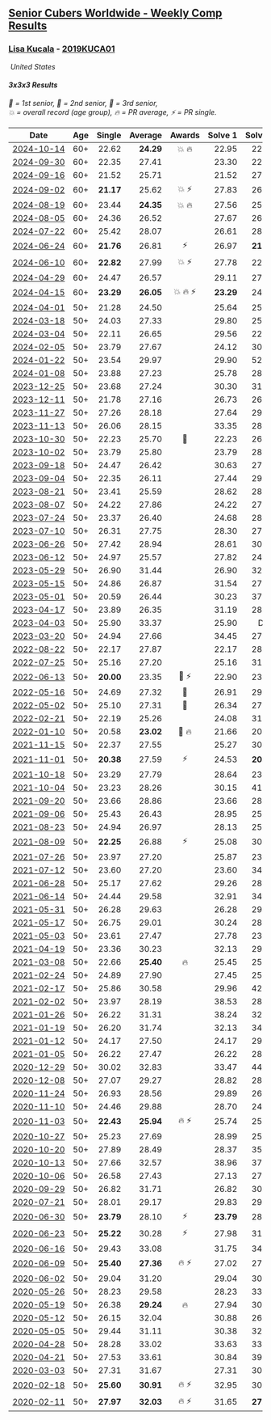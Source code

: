 <style>table {white-space: nowrap;}</style>
<link rel="stylesheet" type="text/css" href="/scw-comp/css/flags.css" />

## [Senior Cubers Worldwide - Weekly Comp Results](/scw-comp/results/)
### [Lisa Kucala](README.md) - [2019KUCA01](https://www.worldcubeassociation.org/persons/2019KUCA01?event=333)

<i class="flag flag-US" />&nbsp;United States

#### 3x3x3 Results

<span style="white-space: nowrap;">🥇 = 1st senior</span>, <span style="white-space: nowrap;">🥈 = 2nd senior</span>, <span style="white-space: nowrap;">🥉 = 3rd senior</span>, <span style="white-space: nowrap;">💥 = overall record (age group)</span>, <span style="white-space: nowrap;">🔥 = PR average</span>, <span style="white-space: nowrap;">⚡ = PR single</span>.

| Date | Age | Single | Average | Awards | Solve 1 | Solve 2 | Solve 3 | Solve 4 | Solve 5 | Video |
| :--: | :--: | --: | --: | :--: | --: | --: | --: | --: | --: | :-- |
| [2024-10-14](../../results/2024-10-14/333.md) | 60+ | 22.62 | **24.29** | 💥 🔥 | 22.95 | 22.62 | 24.36 | 25.65 | 25.56 | [Desktop](https://www.facebook.com/events/892899002359105/permalink/902274071421598) / [Mobile](https://m.facebook.com/events/892899002359105?view=permalink&id=902274071421598) |
| [2024-09-30](../../results/2024-09-30/333.md) | 60+ | 22.35 | 27.41 |  | 23.30 | 22.35 | 30.41 | 31.60 | 28.52 | [Desktop](https://www.facebook.com/events/559779533112258/permalink/570185265405018) / [Mobile](https://m.facebook.com/events/559779533112258?view=permalink&id=570185265405018) |
| [2024-09-16](../../results/2024-09-16/333.md) | 60+ | 21.52 | 25.71 |  | 21.52 | 27.78 | 24.46 | 26.49 | 26.18 | [Desktop](https://www.facebook.com/events/1432335554111064/permalink/1441264333218186) / [Mobile](https://m.facebook.com/events/1432335554111064?view=permalink&id=1441264333218186) |
| [2024-09-02](../../results/2024-09-02/333.md) | 60+ | **21.17** | 25.62 | 💥 ⚡ | 27.83 | 26.73 | 25.17 | **21.17** | 24.97 | [Desktop](https://www.facebook.com/events/536643418925945/permalink/543283594928594) / [Mobile](https://m.facebook.com/events/536643418925945?view=permalink&id=543283594928594) |
| [2024-08-19](../../results/2024-08-19/333.md) | 60+ | 23.44 | **24.35** | 💥 🔥 | 27.56 | 25.07 | 24.24 | 23.44 | 23.74 | [Desktop](https://www.facebook.com/events/1156782986175552/permalink/1166144841906033) / [Mobile](https://m.facebook.com/events/1156782986175552?view=permalink&id=1166144841906033) |
| [2024-08-05](../../results/2024-08-05/333.md) | 60+ | 24.36 | 26.52 |  | 27.67 | 26.12 | 25.78 | 31.49 | 24.36 | [Desktop](https://www.facebook.com/events/1659713531529180/permalink/1668510337316166) / [Mobile](https://m.facebook.com/events/1659713531529180?view=permalink&id=1668510337316166) |
| [2024-07-22](../../results/2024-07-22/333.md) | 60+ | 25.42 | 28.07 |  | 26.61 | 28.76 | 25.42 | 29.67 | 28.85 | [Desktop](https://www.facebook.com/events/909767637577126/permalink/918855780001645) / [Mobile](https://m.facebook.com/events/909767637577126?view=permalink&id=918855780001645) |
| [2024-06-24](../../results/2024-06-24/333.md) | 60+ | **21.76** | 26.81 | ⚡ | 26.97 | **21.76** | 30.50 | 25.07 | 28.38 | [Desktop](https://www.facebook.com/events/437464695833920/permalink/445220745058315) / [Mobile](https://m.facebook.com/events/437464695833920?view=permalink&id=445220745058315) |
| [2024-06-10](../../results/2024-06-10/333.md) | 60+ | **22.82** | 27.99 | 💥 ⚡ | 27.78 | 22.83 | 43.05 | **22.82** | 33.36 | [Desktop](https://www.facebook.com/events/1031082051776253/permalink/1039477897603335) / [Mobile](https://m.facebook.com/events/1031082051776253?view=permalink&id=1039477897603335) |
| [2024-04-29](../../results/2024-04-29/333.md) | 60+ | 24.47 | 26.57 |  | 29.11 | 27.09 | 25.41 | 27.21 | 24.47 | [Desktop](https://www.facebook.com/events/728652622517739/permalink/736506935065641) / [Mobile](https://m.facebook.com/events/728652622517739?view=permalink&id=736506935065641) |
| [2024-04-15](../../results/2024-04-15/333.md) | 60+ | **23.29** | **26.05** | 💥 🔥 ⚡ | **23.29** | 24.12 | 30.74 | 31.46 | **23.29** | [Desktop](https://www.facebook.com/events/288128664385253/permalink/301063763091743) / [Mobile](https://m.facebook.com/events/288128664385253?view=permalink&id=301063763091743) |
| [2024-04-01](../../results/2024-04-01/333.md) | 50+ | 21.28 | 24.50 |  | 25.64 | 25.54 | 21.28 | 22.33 | 25.76 | [Desktop](https://www.facebook.com/events/399816879472850/permalink/408027548651783) / [Mobile](https://m.facebook.com/events/399816879472850?view=permalink&id=408027548651783) |
| [2024-03-18](../../results/2024-03-18/333.md) | 50+ | 24.03 | 27.33 |  | 29.80 | 25.54 | 26.65 | 32.76 | 24.03 | [Desktop](https://www.facebook.com/events/962609138892132/permalink/969165251569854) / [Mobile](https://m.facebook.com/events/962609138892132?view=permalink&id=969165251569854) |
| [2024-03-04](../../results/2024-03-04/333.md) | 50+ | 22.11 | 26.65 |  | 29.56 | 22.11 | 26.82 | 25.92 | 27.20 | [Desktop](https://www.facebook.com/events/682023687232856/permalink/687297570038801) / [Mobile](https://m.facebook.com/events/682023687232856?view=permalink&id=687297570038801) |
| [2024-02-05](../../results/2024-02-05/333.md) | 50+ | 23.79 | 27.67 |  | 24.12 | 30.88 | 28.02 | 42.92 | 23.79 | [Desktop](https://www.facebook.com/events/3090201184445880/permalink/3102349779897687) / [Mobile](https://m.facebook.com/events/3090201184445880?view=permalink&id=3102349779897687) |
| [2024-01-22](../../results/2024-01-22/333.md) | 50+ | 23.54 | 29.97 |  | 29.90 | 52.85 | 33.59 | 26.41 | 23.54 | [Desktop](https://www.facebook.com/events/1080083269860734/permalink/1087682669100794) / [Mobile](https://m.facebook.com/events/1080083269860734?view=permalink&id=1087682669100794) |
| [2024-01-08](../../results/2024-01-08/333.md) | 50+ | 23.88 | 27.23 |  | 25.78 | 28.59 | 35.74 | 27.32 | 23.88 | [Desktop](https://www.facebook.com/events/1278843609453417/permalink/1282627292408382) / [Mobile](https://m.facebook.com/events/1278843609453417?view=permalink&id=1282627292408382) |
| [2023-12-25](../../results/2023-12-25/333.md) | 50+ | 23.68 | 27.24 |  | 30.30 | 31.45 | 27.32 | 23.68 | 24.11 | [Desktop](https://www.facebook.com/events/231087383363053/permalink/239636859174772) / [Mobile](https://m.facebook.com/events/231087383363053?view=permalink&id=239636859174772) |
| [2023-12-11](../../results/2023-12-11/333.md) | 50+ | 21.78 | 27.16 |  | 26.73 | 26.85 | 27.91 | 31.11 | 21.78 | [Desktop](https://www.facebook.com/events/1404140403643629/permalink/1411479799576356) / [Mobile](https://m.facebook.com/events/1404140403643629?view=permalink&id=1411479799576356) |
| [2023-11-27](../../results/2023-11-27/333.md) | 50+ | 27.26 | 28.18 |  | 27.64 | 29.15 | 27.74 | 27.26 | 30.17 | [Desktop](https://www.facebook.com/events/889636606027860/permalink/895569232101264) / [Mobile](https://m.facebook.com/events/889636606027860?view=permalink&id=895569232101264) |
| [2023-11-13](../../results/2023-11-13/333.md) | 50+ | 26.06 | 28.15 |  | 33.35 | 28.74 | 28.03 | 26.06 | 27.67 | [Desktop](https://www.facebook.com/events/1478121449586426/permalink/1485482905516947) / [Mobile](https://m.facebook.com/events/1478121449586426?view=permalink&id=1485482905516947) |
| [2023-10-30](../../results/2023-10-30/333.md) | 50+ | 22.23 | 25.70 | 🥉 | 22.23 | 26.58 | 26.51 | 24.00 | 31.36 | [Desktop](https://www.facebook.com/events/1074911313795532/permalink/1083219446298052) / [Mobile](https://m.facebook.com/events/1074911313795532?view=permalink&id=1083219446298052) |
| [2023-10-02](../../results/2023-10-02/333.md) | 50+ | 23.79 | 25.80 |  | 23.79 | 28.38 | 23.99 | 25.04 | 29.56 | [Desktop](https://www.facebook.com/events/1518773368939011/permalink/1525354848280863) / [Mobile](https://m.facebook.com/events/1518773368939011?view=permalink&id=1525354848280863) |
| [2023-09-18](../../results/2023-09-18/333.md) | 50+ | 24.47 | 26.42 |  | 30.63 | 27.30 | 25.47 | 24.47 | 26.50 | [Desktop](https://www.facebook.com/events/1636211493537200/permalink/1642445189580497) / [Mobile](https://m.facebook.com/events/1636211493537200?view=permalink&id=1642445189580497) |
| [2023-09-04](../../results/2023-09-04/333.md) | 50+ | 22.35 | 26.11 |  | 27.44 | 29.09 | 22.35 | 26.26 | 24.63 | [Desktop](https://www.facebook.com/events/190773964023185/permalink/200438336390081) / [Mobile](https://m.facebook.com/events/190773964023185?view=permalink&id=200438336390081) |
| [2023-08-21](../../results/2023-08-21/333.md) | 50+ | 23.41 | 25.59 |  | 28.62 | 28.86 | 24.38 | 23.78 | 23.41 | [Desktop](https://www.facebook.com/events/1826888371060368/permalink/1833237070425498) / [Mobile](https://m.facebook.com/events/1826888371060368?view=permalink&id=1833237070425498) |
| [2023-08-07](../../results/2023-08-07/333.md) | 50+ | 24.22 | 27.86 |  | 24.22 | 27.71 | 27.86 | 36.73 | 28.01 | [Desktop](https://www.facebook.com/events/274987855148595/permalink/276843864962994) / [Mobile](https://m.facebook.com/events/274987855148595?view=permalink&id=276843864962994) |
| [2023-07-24](../../results/2023-07-24/333.md) | 50+ | 23.37 | 26.40 |  | 24.68 | 28.92 | 30.35 | 25.60 | 23.37 | [Desktop](https://www.facebook.com/events/1475111463308788/permalink/1480884139398187) / [Mobile](https://m.facebook.com/events/1475111463308788?view=permalink&id=1480884139398187) |
| [2023-07-10](../../results/2023-07-10/333.md) | 50+ | 26.31 | 27.75 |  | 28.30 | 27.20 | 34.16 | 27.74 | 26.31 | [Desktop](https://www.facebook.com/events/198208716234931/permalink/202926179096518) / [Mobile](https://m.facebook.com/events/198208716234931?view=permalink&id=202926179096518) |
| [2023-06-26](../../results/2023-06-26/333.md) | 50+ | 27.42 | 28.94 |  | 28.61 | 30.03 | 30.20 | 27.42 | 28.19 | [Desktop](https://www.facebook.com/events/205496442461873/permalink/213637921647725) / [Mobile](https://m.facebook.com/events/205496442461873?view=permalink&id=213637921647725) |
| [2023-06-12](../../results/2023-06-12/333.md) | 50+ | 24.97 | 25.57 |  | 27.82 | 24.97 | 26.28 | 25.10 | 25.34 | [Desktop](https://www.facebook.com/events/2098018943739146/permalink/2104896833051357) / [Mobile](https://m.facebook.com/events/2098018943739146?view=permalink&id=2104896833051357) |
| [2023-05-29](../../results/2023-05-29/333.md) | 50+ | 26.90 | 31.44 |  | 26.90 | 32.21 | 33.73 | 32.23 | 29.88 | [Desktop](https://www.facebook.com/events/199553879662923/permalink/206363872315257) / [Mobile](https://m.facebook.com/events/199553879662923?view=permalink&id=206363872315257) |
| [2023-05-15](../../results/2023-05-15/333.md) | 50+ | 24.86 | 26.87 |  | 31.54 | 27.59 | 27.32 | 24.86 | 25.71 | [Desktop](https://www.facebook.com/events/943848890264789/permalink/948866056429739) / [Mobile](https://m.facebook.com/events/943848890264789?view=permalink&id=948866056429739) |
| [2023-05-01](../../results/2023-05-01/333.md) | 50+ | 20.59 | 26.44 |  | 30.23 | 37.18 | 20.59 | 26.81 | 22.29 | [Desktop](https://www.facebook.com/events/751816416413742/permalink/758984079030309) / [Mobile](https://m.facebook.com/events/751816416413742?view=permalink&id=758984079030309) |
| [2023-04-17](../../results/2023-04-17/333.md) | 50+ | 23.89 | 26.35 |  | 31.19 | 28.59 | 24.52 | 25.93 | 23.89 | [Desktop](https://www.facebook.com/events/786804792820217/permalink/790458832454813) / [Mobile](https://m.facebook.com/events/786804792820217?view=permalink&id=790458832454813) |
| [2023-04-03](../../results/2023-04-03/333.md) | 50+ | 25.90 | 33.37 |  | 25.90 | DNF | 28.47 | 33.88 | 37.75 | [Desktop](https://www.facebook.com/events/542929047949179/permalink/550254073883343) / [Mobile](https://m.facebook.com/events/542929047949179?view=permalink&id=550254073883343) |
| [2023-03-20](../../results/2023-03-20/333.md) | 50+ | 24.94 | 27.66 |  | 34.45 | 27.14 | 27.78 | 28.05 | 24.94 | [Desktop](https://www.facebook.com/events/241366535002371/permalink/247296684409356) / [Mobile](https://m.facebook.com/events/241366535002371?view=permalink&id=247296684409356) |
| [2022-08-22](../../results/2022-08-22/333.md) | 50+ | 22.17 | 27.87 |  | 22.17 | 28.86 | 27.77 | 26.97 | 32.05 | [Desktop](https://www.facebook.com/events/1050714292295463/permalink/1058900641476828) / [Mobile](https://m.facebook.com/events/1050714292295463?view=permalink&id=1058900641476828) |
| [2022-07-25](../../results/2022-07-25/333.md) | 50+ | 25.16 | 27.20 |  | 25.16 | 31.75 | 27.33 | 27.64 | 26.62 | [Desktop](https://www.facebook.com/events/735191414262810/permalink/742390433542908) / [Mobile](https://m.facebook.com/events/735191414262810?view=permalink&id=742390433542908) |
| [2022-06-13](../../results/2022-06-13/333.md) | 50+ | **20.00** | 23.35 | 🥉 ⚡ | 22.90 | 23.62 | 23.52 | **20.00** | 34.09 | [Desktop](https://www.facebook.com/events/1292279001590904/permalink/1301656630653141) / [Mobile](https://m.facebook.com/events/1292279001590904?view=permalink&id=1301656630653141) |
| [2022-05-16](../../results/2022-05-16/333.md) | 50+ | 24.69 | 27.32 | 🥈 | 26.91 | 29.51 | 30.23 | 25.55 | 24.69 | [Desktop](https://www.facebook.com/events/359265572736727/permalink/362728985723719) / [Mobile](https://m.facebook.com/events/359265572736727?view=permalink&id=362728985723719) |
| [2022-05-02](../../results/2022-05-02/333.md) | 50+ | 25.10 | 27.31 | 🥉 | 26.34 | 27.77 | 27.82 | 25.10 | 31.98 | [Desktop](https://www.facebook.com/events/5764445473571551/permalink/5803098799706218) / [Mobile](https://m.facebook.com/events/5764445473571551?view=permalink&id=5803098799706218) |
| [2022-02-21](../../results/2022-02-21/333.md) | 50+ | 22.19 | 25.26 |  | 24.08 | 31.99 | 22.19 | 28.38 | 23.33 | [Desktop](https://www.facebook.com/events/509549287201075/permalink/513988760090461) / [Mobile](https://m.facebook.com/events/509549287201075?view=permalink&id=513988760090461) |
| [2022-01-10](../../results/2022-01-10/333.md) | 50+ | 20.58 | **23.02** | 🥉 🔥 | 21.66 | 20.58 | 22.16 | 26.95 | 25.25 | [Desktop](https://www.facebook.com/events/461056852143654/permalink/462158532033486) / [Mobile](https://m.facebook.com/events/461056852143654?view=permalink&id=462158532033486) |
| [2021-11-15](../../results/2021-11-15/333.md) | 50+ | 22.37 | 27.55 |  | 25.27 | 30.14 | 31.66 | 27.24 | 22.37 | [Desktop](https://www.facebook.com/events/717487009641909/permalink/720758222648121) / [Mobile](https://m.facebook.com/events/717487009641909?view=permalink&id=720758222648121) |
| [2021-11-01](../../results/2021-11-01/333.md) | 50+ | **20.38** | 27.59 | ⚡ | 24.53 | **20.38** | 27.14 | 42.55 | 31.10 | [Desktop](https://www.facebook.com/events/556108165479652/permalink/559438875146581) / [Mobile](https://m.facebook.com/events/556108165479652?view=permalink&id=559438875146581) |
| [2021-10-18](../../results/2021-10-18/333.md) | 50+ | 23.29 | 27.79 |  | 28.64 | 23.29 | 30.89 | 25.70 | 29.03 | [Desktop](https://www.facebook.com/events/261213032615951/permalink/266968842040370) / [Mobile](https://m.facebook.com/events/261213032615951?view=permalink&id=266968842040370) |
| [2021-10-04](../../results/2021-10-04/333.md) | 50+ | 23.23 | 28.26 |  | 30.15 | 41.65 | 28.38 | 26.25 | 23.23 | [Desktop](https://www.facebook.com/events/1102565390277531/permalink/1105588079975262) / [Mobile](https://m.facebook.com/events/1102565390277531?view=permalink&id=1105588079975262) |
| [2021-09-20](../../results/2021-09-20/333.md) | 50+ | 23.66 | 28.86 |  | 23.66 | 28.50 | 32.61 | 36.16 | 25.46 | [Desktop](https://www.facebook.com/events/836337370416586/permalink/842890843094572) / [Mobile](https://m.facebook.com/events/836337370416586?view=permalink&id=842890843094572) |
| [2021-09-06](../../results/2021-09-06/333.md) | 50+ | 25.43 | 26.43 |  | 28.95 | 25.43 | 26.14 | 27.62 | 25.53 | [Desktop](https://www.facebook.com/events/208105634636421/permalink/214637967316521) / [Mobile](https://m.facebook.com/events/208105634636421?view=permalink&id=214637967316521) |
| [2021-08-23](../../results/2021-08-23/333.md) | 50+ | 24.94 | 26.97 |  | 28.13 | 25.23 | 27.55 | 29.54 | 24.94 | [Desktop](https://www.facebook.com/events/992549044856331/permalink/999826050795297) / [Mobile](https://m.facebook.com/events/992549044856331?view=permalink&id=999826050795297) |
| [2021-08-09](../../results/2021-08-09/333.md) | 50+ | **22.25** | 26.88 | ⚡ | 25.08 | 30.44 | 26.28 | 29.27 | **22.25** | [Desktop](https://www.facebook.com/events/799005364067137/permalink/805154203452253) / [Mobile](https://m.facebook.com/events/799005364067137?view=permalink&id=805154203452253) |
| [2021-07-26](../../results/2021-07-26/333.md) | 50+ | 23.97 | 27.20 |  | 25.87 | 23.97 | 30.68 | 32.39 | 25.05 | [Desktop](https://www.facebook.com/events/345405150546336/permalink/350787200008131) / [Mobile](https://m.facebook.com/events/345405150546336?view=permalink&id=350787200008131) |
| [2021-07-12](../../results/2021-07-12/333.md) | 50+ | 23.60 | 27.20 |  | 23.60 | 34.16 | 26.60 | 30.10 | 24.90 | [Desktop](https://www.facebook.com/events/511699716713156/permalink/518074879408973) / [Mobile](https://m.facebook.com/events/511699716713156?view=permalink&id=518074879408973) |
| [2021-06-28](../../results/2021-06-28/333.md) | 50+ | 25.17 | 27.62 |  | 29.26 | 28.58 | 25.17 | 25.90 | 28.38 | [Desktop](https://www.facebook.com/events/849999075950147/permalink/856096318673756) / [Mobile](https://m.facebook.com/events/849999075950147?view=permalink&id=856096318673756) |
| [2021-06-14](../../results/2021-06-14/333.md) | 50+ | 24.44 | 29.58 |  | 32.91 | 34.75 | 24.44 | 28.15 | 27.67 | [Desktop](https://www.facebook.com/events/318989363128881/permalink/324323449262139) / [Mobile](https://m.facebook.com/events/318989363128881?view=permalink&id=324323449262139) |
| [2021-05-31](../../results/2021-05-31/333.md) | 50+ | 26.28 | 29.63 |  | 26.28 | 29.28 | 30.72 | 31.72 | 28.89 | [Desktop](https://www.facebook.com/events/477312563557358/permalink/482875439667737) / [Mobile](https://m.facebook.com/events/477312563557358?view=permalink&id=482875439667737) |
| [2021-05-17](../../results/2021-05-17/333.md) | 50+ | 26.75 | 29.01 |  | 30.24 | 28.34 | 30.96 | 28.45 | 26.75 | [Desktop](https://www.facebook.com/events/294093895691078/permalink/302881171479017) / [Mobile](https://m.facebook.com/events/294093895691078?view=permalink&id=302881171479017) |
| [2021-05-03](../../results/2021-05-03/333.md) | 50+ | 23.61 | 27.47 |  | 27.78 | 23.61 | 26.16 | 28.46 | 32.22 | [Desktop](https://www.facebook.com/events/2542204919406396/permalink/2549451865348368) / [Mobile](https://m.facebook.com/events/2542204919406396?view=permalink&id=2549451865348368) |
| [2021-04-19](../../results/2021-04-19/333.md) | 50+ | 23.36 | 30.23 |  | 32.13 | 29.82 | 23.36 | 30.87 | 29.99 | [Desktop](https://www.facebook.com/events/195346665532379/permalink/201613574905688) / [Mobile](https://m.facebook.com/events/195346665532379?view=permalink&id=201613574905688) |
| [2021-03-08](../../results/2021-03-08/333.md) | 50+ | 22.66 | **25.40** | 🔥 | 25.45 | 25.66 | 29.72 | 25.10 | 22.66 | [Desktop](https://www.facebook.com/events/286026952942446/permalink/294391792105962) / [Mobile](https://m.facebook.com/events/286026952942446?view=permalink&id=294391792105962) |
| [2021-02-24](../../results/2021-02-24/333.md) | 50+ | 24.89 | 27.90 |  | 27.45 | 25.72 | 30.53 | 38.07 | 24.89 | [Desktop](https://www.facebook.com/events/264199631979561/permalink/269709964761861) / [Mobile](https://m.facebook.com/events/264199631979561?view=permalink&id=269709964761861) |
| [2021-02-17](../../results/2021-02-17/333.md) | 50+ | 25.86 | 30.58 |  | 29.96 | 42.99 | 25.86 | 28.27 | 33.50 | [Desktop](https://www.facebook.com/events/749806039307047/permalink/756865418601109) / [Mobile](https://m.facebook.com/events/749806039307047?view=permalink&id=756865418601109) |
| [2021-02-02](../../results/2021-02-02/333.md) | 50+ | 23.97 | 28.19 |  | 38.53 | 28.55 | 27.56 | 23.97 | 28.46 | [Desktop](https://www.facebook.com/events/176364004262939/permalink/180503913848948) / [Mobile](https://m.facebook.com/events/176364004262939?view=permalink&id=180503913848948) |
| [2021-01-26](../../results/2021-01-26/333.md) | 50+ | 26.22 | 31.31 |  | 38.24 | 32.52 | 28.47 | 32.93 | 26.22 | [Desktop](https://www.facebook.com/events/415506712992555/permalink/419260542617172) / [Mobile](https://m.facebook.com/events/415506712992555?view=permalink&id=419260542617172) |
| [2021-01-19](../../results/2021-01-19/333.md) | 50+ | 26.20 | 31.74 |  | 32.13 | 34.62 | 28.99 | 34.11 | 26.20 | [Desktop](https://www.facebook.com/events/259430338941057/permalink/262341081983316) / [Mobile](https://m.facebook.com/events/259430338941057?view=permalink&id=262341081983316) |
| [2021-01-12](../../results/2021-01-12/333.md) | 50+ | 24.17 | 27.50 |  | 24.17 | 29.62 | 27.19 | 32.59 | 25.70 | [Desktop](https://www.facebook.com/events/154842819532367/permalink/157193195963996) / [Mobile](https://m.facebook.com/events/154842819532367?view=permalink&id=157193195963996) |
| [2021-01-05](../../results/2021-01-05/333.md) | 50+ | 26.22 | 27.47 |  | 26.22 | 28.14 | 27.62 | 27.19 | 27.60 | [Desktop](https://www.facebook.com/events/237822631087555/permalink/241479964055155) / [Mobile](https://m.facebook.com/events/237822631087555?view=permalink&id=241479964055155) |
| [2020-12-29](../../results/2020-12-29/333.md) | 50+ | 30.02 | 32.83 |  | 33.47 | 44.46 | 30.02 | 33.67 | 31.34 | [Desktop](https://www.facebook.com/events/807437066779451/permalink/811376926385465) / [Mobile](https://m.facebook.com/events/807437066779451?view=permalink&id=811376926385465) |
| [2020-12-08](../../results/2020-12-08/333.md) | 50+ | 27.07 | 29.27 |  | 28.82 | 28.98 | 30.78 | 30.00 | 27.07 | [Desktop](https://www.facebook.com/events/1026387727837469/permalink/1029804937495748) / [Mobile](https://m.facebook.com/events/1026387727837469?view=permalink&id=1029804937495748) |
| [2020-11-24](../../results/2020-11-24/333.md) | 50+ | 26.93 | 28.56 |  | 29.89 | 26.93 | 29.44 | 27.00 | 29.25 | [Desktop](https://www.facebook.com/events/418254925863499/permalink/421555028866822) / [Mobile](https://m.facebook.com/events/418254925863499?view=permalink&id=421555028866822) |
| [2020-11-10](../../results/2020-11-10/333.md) | 50+ | 24.46 | 29.88 |  | 28.70 | 24.46 | 34.41 | 26.52 | 36.95 | [Desktop](https://www.facebook.com/events/355672432175632/permalink/360041211738754) / [Mobile](https://m.facebook.com/events/355672432175632?view=permalink&id=360041211738754) |
| [2020-11-03](../../results/2020-11-03/333.md) | 50+ | **22.43** | **25.94** | 🔥 ⚡ | 25.74 | 25.64 | 28.47 | 26.43 | **22.43** | [Desktop](https://www.facebook.com/events/1239637256416110/permalink/1244154179297751) / [Mobile](https://m.facebook.com/events/1239637256416110?view=permalink&id=1244154179297751) |
| [2020-10-27](../../results/2020-10-27/333.md) | 50+ | 25.23 | 27.69 |  | 28.99 | 25.23 | 29.22 | 28.01 | 26.08 | [Desktop](https://www.facebook.com/events/814285582657691/permalink/820095365410046) / [Mobile](https://m.facebook.com/events/814285582657691?view=permalink&id=820095365410046) |
| [2020-10-20](../../results/2020-10-20/333.md) | 50+ | 27.89 | 28.49 |  | 28.37 | 35.97 | 28.98 | 28.13 | 27.89 | [Desktop](https://www.facebook.com/events/1017705805364611/permalink/1022046161597242) / [Mobile](https://m.facebook.com/events/1017705805364611?view=permalink&id=1022046161597242) |
| [2020-10-13](../../results/2020-10-13/333.md) | 50+ | 27.66 | 32.57 |  | 38.96 | 37.41 | 32.14 | 28.15 | 27.66 | [Desktop](https://www.facebook.com/events/2855876438029747/permalink/2863093243974733) / [Mobile](https://m.facebook.com/events/2855876438029747?view=permalink&id=2863093243974733) |
| [2020-10-06](../../results/2020-10-06/333.md) | 50+ | 26.58 | 27.43 |  | 27.13 | 27.84 | 28.04 | 27.33 | 26.58 | [Desktop](https://www.facebook.com/events/2645965315652815/permalink/2651057331810280) / [Mobile](https://m.facebook.com/events/2645965315652815?view=permalink&id=2651057331810280) |
| [2020-09-29](../../results/2020-09-29/333.md) | 50+ | 26.82 | 31.71 |  | 26.82 | 30.02 | 35.72 | 37.06 | 29.38 | [Desktop](https://www.facebook.com/events/1202263490156156/permalink/1207908116258360) / [Mobile](https://m.facebook.com/events/1202263490156156?view=permalink&id=1207908116258360) |
| [2020-07-21](../../results/2020-07-21/333.md) | 50+ | 28.01 | 29.17 |  | 29.83 | 29.28 | 28.39 | 33.14 | 28.01 | [Desktop](https://www.facebook.com/events/1842039515939197/permalink/1847046672105148) / [Mobile](https://m.facebook.com/events/1842039515939197?view=permalink&id=1847046672105148) |
| [2020-06-30](../../results/2020-06-30/333.md) | 50+ | **23.79** | 28.10 | ⚡ | **23.79** | 28.88 | 31.14 | 28.15 | 27.28 | [Desktop](https://www.facebook.com/events/679860472562391/permalink/683843392164099) / [Mobile](https://m.facebook.com/events/679860472562391?view=permalink&id=683843392164099) |
| [2020-06-23](../../results/2020-06-23/333.md) | 50+ | **25.22** | 30.28 | ⚡ | 27.98 | 31.00 | 31.86 | **25.22** | 33.02 | [Desktop](https://www.facebook.com/events/722150235200875/permalink/726579611424604) / [Mobile](https://m.facebook.com/events/722150235200875?view=permalink&id=726579611424604) |
| [2020-06-16](../../results/2020-06-16/333.md) | 50+ | 29.43 | 33.08 |  | 31.75 | 34.24 | 29.43 | 33.26 | 34.67 | [Desktop](https://www.facebook.com/events/604103587178706/permalink/607910766797988) / [Mobile](https://m.facebook.com/events/604103587178706?view=permalink&id=607910766797988) |
| [2020-06-09](../../results/2020-06-09/333.md) | 50+ | **25.40** | **27.36** | 🔥 ⚡ | 27.02 | 27.53 | 29.19 | **25.40** | 27.52 | [Desktop](https://www.facebook.com/events/903549840109576/permalink/908241452973748) / [Mobile](https://m.facebook.com/events/903549840109576?view=permalink&id=908241452973748) |
| [2020-06-02](../../results/2020-06-02/333.md) | 50+ | 29.04 | 31.20 |  | 29.04 | 30.73 | 29.96 | 32.90 | 39.27 | [Desktop](https://www.facebook.com/events/3373950429496747/permalink/3381951992029924) / [Mobile](https://m.facebook.com/events/3373950429496747?view=permalink&id=3381951992029924) |
| [2020-05-26](../../results/2020-05-26/333.md) | 50+ | 28.23 | 29.58 |  | 28.23 | 33.74 | 30.21 | 29.87 | 28.65 | [Desktop](https://www.facebook.com/events/688407551989463/permalink/691372318359653) / [Mobile](https://m.facebook.com/events/688407551989463?view=permalink&id=691372318359653) |
| [2020-05-19](../../results/2020-05-19/333.md) | 50+ | 26.38 | **29.24** | 🔥 | 27.94 | 30.69 | 26.38 | 30.26 | 29.53 | [Desktop](https://www.facebook.com/events/1880761498725633/permalink/1884966041638512) / [Mobile](https://m.facebook.com/events/1880761498725633?view=permalink&id=1884966041638512) |
| [2020-05-12](../../results/2020-05-12/333.md) | 50+ | 26.15 | 32.04 |  | 30.88 | 26.15 | 37.17 | 31.95 | 33.30 | [Desktop](https://www.facebook.com/events/546188069600739/permalink/548185812734298) / [Mobile](https://m.facebook.com/events/546188069600739?view=permalink&id=548185812734298) |
| [2020-05-05](../../results/2020-05-05/333.md) | 50+ | 29.44 | 31.11 |  | 30.38 | 32.20 | 29.44 | 30.76 | 33.49 | [Desktop](https://www.facebook.com/events/3313106775587396/permalink/3317181021846638) / [Mobile](https://m.facebook.com/events/3313106775587396?view=permalink&id=3317181021846638) |
| [2020-04-28](../../results/2020-04-28/333.md) | 50+ | 28.28 | 33.02 |  | 33.63 | 33.80 | 34.39 | 28.28 | 31.62 | [Desktop](https://www.facebook.com/events/535188653858103/permalink/536102793766689) / [Mobile](https://m.facebook.com/events/535188653858103?view=permalink&id=536102793766689) |
| [2020-04-21](../../results/2020-04-21/333.md) | 50+ | 27.53 | 33.61 |  | 30.84 | 39.14 | 39.86 | 30.85 | 27.53 | [Desktop](https://www.facebook.com/events/880278499062375/permalink/884904821933076) / [Mobile](https://m.facebook.com/events/880278499062375?view=permalink&id=884904821933076) |
| [2020-03-03](../../results/2020-03-03/333.md) | 50+ | 27.31 | 31.67 |  | 27.31 | 30.74 | 35.99 | 32.57 | 31.70 | [Desktop](https://www.facebook.com/events/241721610185997/permalink/245712919786866) / [Mobile](https://m.facebook.com/events/241721610185997?view=permalink&id=245712919786866) |
| [2020-02-18](../../results/2020-02-18/333.md) | 50+ | **25.60** | **30.91** | 🔥 ⚡ | 32.95 | 30.91 | **25.60** | 29.64 | 32.19 | [Desktop](https://www.facebook.com/events/2558750947697073/permalink/2561750364063798) / [Mobile](https://m.facebook.com/events/2558750947697073?view=permalink&id=2561750364063798) |
| [2020-02-11](../../results/2020-02-11/333.md) | 50+ | **27.97** | **32.03** | 🔥 ⚡ | 31.65 | **27.97** | 32.75 | 31.70 | 37.00 | [Desktop](https://www.facebook.com/events/616423959107229/permalink/617792025637089) / [Mobile](https://m.facebook.com/events/616423959107229?view=permalink&id=617792025637089) |


<!-- Global site tag (gtag.js) - Google Analytics -->
<script async src="https://www.googletagmanager.com/gtag/js?id=UA-86348435-3"></script>
<script>window.dataLayer = window.dataLayer || []; function gtag() {dataLayer.push(arguments);} gtag('js', new Date()); gtag('config', 'UA-86348435-3');</script>
